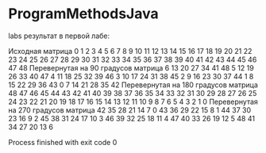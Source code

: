# ProgramMethodsJava
labs
результат в первой лабе: 

Исходная матрица
  0   1   2   3   4   5   6 
  7   8   9  10  11  12  13 
 14  15  16  17  18  19  20 
 21  22  23  24  25  26  27 
 28  29  30  31  32  33  34 
 35  36  37  38  39  40  41 
 42  43  44  45  46  47  48 
Перевернутая на 90 градусов матрица
  6  13  20  27  34  41  48 
  5  12  19  26  33  40  47 
  4  11  18  25  32  39  46 
  3  10  17  24  31  38  45 
  2   9  16  23  30  37  44 
  1   8  15  22  29  36  43 
  0   7  14  21  28  35  42 
Перевернутая на 180 градусов матрица
 48  47  46  45  44  43  42 
 41  40  39  38  37  36  35 
 34  33  32  31  30  29  28 
 27  26  25  24  23  22  21 
 20  19  18  17  16  15  14 
 13  12  11  10   9   8   7 
  6   5   4   3   2   1   0 
Перевернутая на 270 градусов матрица
 42  35  28  21  14   7   0 
 43  36  29  22  15   8   1 
 44  37  30  23  16   9   2 
 45  38  31  24  17  10   3 
 46  39  32  25  18  11   4 
 47  40  33  26  19  12   5 
 48  41  34  27  20  13   6 

Process finished with exit code 0


